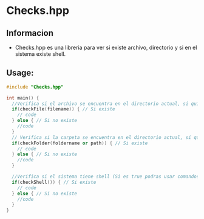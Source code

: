 # Checks.hpp
## Informacion
- Checks.hpp es una libreria para ver si existe archivo, directorio y si en el sistema existe shell.

## Usage:
```cpp
#include "Checks.hpp"

int main() {
  //Verifica si el archivo se encuentra en el directorio actual, si quieres ver una ruta en especifico especifica la ruta completa
  if(checkFile(filename)) { // Si existe
    // code    
  } else { // Si no existe
    //code
  }
  // Verifica si la carpeta se encuentra en el directorio actual, si quieres ver una ruta en especifico especifica la ruta completa.
  if(checkFolder(foldername or path)) { // Si existe
    // code
  } else { // Si no existe
    //code
  }

  //Verifica si el sistema tiene shell (Si es true podras usar comandos de UNIX/Linux. Si es lo contrario, usa comando de Windows)
  if(checkShell()) { // Si existe
    // code
  } else { // Si no existe
    //code
  }
}
```
